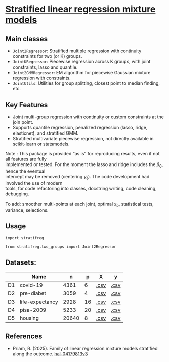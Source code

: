 # <br>
# **<u> Stratified linear regression mixture models </u>** <br>

## Main classes

- `Joint2Regressor`: Stratified multiple regression with continuity constraints for two (or K) groups.
- `JointKRegressor`: Piecewise regression across K groups, with joint constraints, lasso and quantile.
- `Joint2GMMRegressor`: EM algorithm for piecewise Gaussian mixture regression with constraints.
- `JointUtils`: Utilities for group splitting, closest point to median finding, etc.

## Key Features

- Joint multi-group regression with continuity or custom constraints at the join point.
- Supports quantile regression, penalized regression (lasso, ridge, elasticnet), and stratified GMM.
- Stratified multivariate piecewise regression, not directly available in scikit-learn or statsmodels.

Note : This package is provided “as is” for reproducing results, even if not all features are fully <br> 
implemented or tested. For the moment the lasso and ridge includes the $\beta_0$, hence the eventual <br> 
intercept may be removed (centering $y_\ell$). The code development had involved the use of modern <br> 
tools, for code refactoring into classes, docstring writing, code cleaning, debugging.

To add: smoother multi-points at each joint, optimal $x_o$, statistical tests, variance, selections.


## Usage

`import stratifreg`

`from stratifreg.two_groups import Joint2Regressor`


## Datasets:

|     | Name | n | p | X | y |
| --- | --- | --- | --- | --- | --- |
D1 | covid-19        | 4361  | 6   | [.csv](https://github.com/rpriam/stratifreg-code/blob/main/datasets/Xf_all_datasurvey.csv) | [.csv](https://github.com/rpriam/stratifreg-code/blob/main/datasets/yf_all_datasurvey.csv) |
D2 | pre-diabet      | 3059  | 4   | [.csv](https://github.com/rpriam/stratifreg-code/blob/main/datasets/Xf_all_prediabet.csv) | [.csv](https://github.com/rpriam/stratifreg-code/blob/main/datasets/yf_all_prediabet.csv) |
D3 | life-expectancy | 2928  | 16  | [.csv](https://github.com/rpriam/stratifreg-code/blob/main/datasets/Xf_all_lifeexpectancy.csv) | [.csv](https://github.com/rpriam/stratifreg-code/blob/main/datasets/yf_all_lifeexpectancy.csv) |
D4 | pisa-2009       | 5233  | 20  | [.csv](https://github.com/rpriam/stratifreg-code/blob/main/datasets/Xf_all_pisa2009.csv) | [.csv](https://github.com/rpriam/stratifreg-code/blob/main/datasets/yf_all_pisa2009.csv) |
D5 | housing         | 20640 | 8   | [.csv](https://github.com/rpriam/stratifreg-code/blob/main/datasets/Xf_all_california_housing.csv) | [.csv](https://github.com/rpriam/stratifreg-code/blob/main/datasets/yf_all_california_housing.csv) |

## References

- Priam, R. (2025). Family of linear regression mixture models stratified along the outcome. [hal-04179813v3](https://hal.science/hal-04179813v3)


